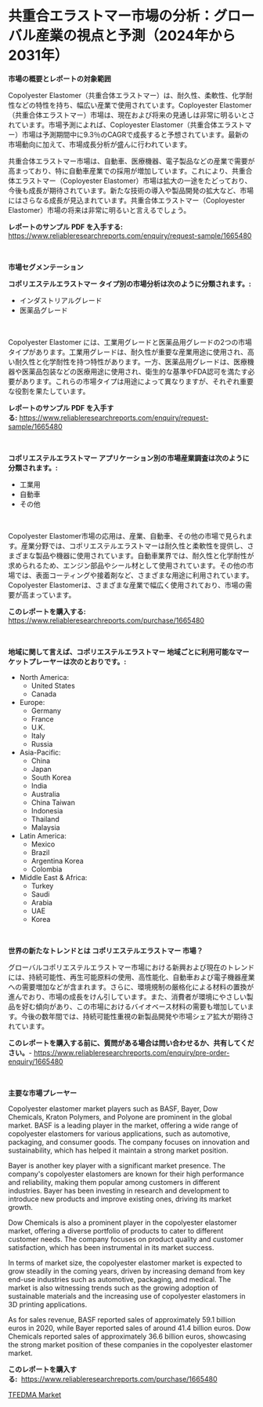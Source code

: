 <p><h1>共重合エラストマー市場の分析：グローバル産業の視点と予測（2024年から2031年）</h1></p><p><strong>市場の概要とレポートの対象範囲</strong></p>
<p><p>Copolyester Elastomer（共重合体エラストマー）は、耐久性、柔軟性、化学耐性などの特性を持ち、幅広い産業で使用されています。Coployester Elastomer（共重合体エラストマー）市場は、現在および将来の見通しは非常に明るいとされています。市場予測によれば、Coployester Elastomer（共重合体エラストマー）市場は予測期間中に9.3％のCAGRで成長すると予想されています。最新の市場動向に加えて、市場成長分析が盛んに行われています。</p><p>共重合体エラストマー市場は、自動車、医療機器、電子製品などの産業で需要が高まっており、特に自動車産業での採用が増加しています。これにより、共重合体エラストマー（Coployester Elastomer）市場は拡大の一途をたどっており、今後も成長が期待されています。新たな技術の導入や製品開発の拡大など、市場にはさらなる成長が見込まれています。共重合体エラストマー（Coployester Elastomer）市場の将来は非常に明るいと言えるでしょう。</p></p>
<p><strong>レポートのサンプル PDF を入手する:</strong> <a href="https://www.reliableresearchreports.com/enquiry/request-sample/1665480">https://www.reliableresearchreports.com/enquiry/request-sample/1665480</a></p>
<p>&nbsp;</p>
<p><strong>市場セグメンテーション</strong></p>
<p><strong>コポリエステルエラストマー タイプ別の市場分析は次のように分類されます。:</strong></p>
<p><ul><li>インダストリアルグレード</li><li>医薬品グレード</li></ul></p>
<p>&nbsp;</p>
<p><p>Copolyester Elastomer には、工業用グレードと医薬品用グレードの2つの市場タイプがあります。工業用グレードは、耐久性が重要な産業用途に使用され、高い耐久性と化学耐性を持つ特性があります。一方、医薬品用グレードは、医療機器や医薬品包装などの医療用途に使用され、衛生的な基準やFDA認可を満たす必要があります。これらの市場タイプは用途によって異なりますが、それぞれ重要な役割を果たしています。</p></p>
<p><strong>レポートのサンプル PDF を入手する:</strong>&nbsp;<a href="https://www.reliableresearchreports.com/enquiry/request-sample/1665480">https://www.reliableresearchreports.com/enquiry/request-sample/1665480</a></p>
<p>&nbsp;</p>
<p><strong> コポリエステルエラストマー アプリケーション別の市場産業調査は次のように分類されます。:</strong></p>
<p><ul><li>工業用</li><li>自動車</li><li>その他</li></ul></p>
<p>&nbsp;</p>
<p><p>Copolyester Elastomer市場の応用は、産業、自動車、その他の市場で見られます。産業分野では、コポリエステルエラストマーは耐久性と柔軟性を提供し、さまざまな製品や機器に使用されています。自動車業界では、耐久性と化学耐性が求められるため、エンジン部品やシール材として使用されています。その他の市場では、表面コーティングや接着剤など、さまざまな用途に利用されています。Copolyester Elastomerは、さまざまな産業で幅広く使用されており、市場の需要が高まっています。</p></p>
<p><strong>このレポートを購入する:</strong>&nbsp; <a href="https://www.reliableresearchreports.com/purchase/1665480">https://www.reliableresearchreports.com/purchase/1665480</a></p>
<p>&nbsp;</p>
<p><strong>地域に関して言えば、コポリエステルエラストマー 地域ごとに利用可能なマーケットプレーヤーは次のとおりです。:</strong></p>
<p><ul>
    <li>
        North America:
        <ul>
            <li>United States</li>
            <li>Canada</li>
        </ul>
    </li>
    <li>
        Europe:
        <ul>
            <li>Germany</li>
            <li>France</li>
            <li>U.K.</li>
            <li>Italy</li>
            <li>Russia</li>
        </ul>
    </li>
    <li>
        Asia-Pacific:
        <ul>
            <li>China</li>
            <li>Japan</li>
            <li>South Korea</li>
            <li>India</li>
            <li>Australia</li>
            <li>China Taiwan</li>
            <li>Indonesia</li>
            <li>Thailand</li>
            <li>Malaysia</li>
        </ul>
    </li>
    <li>
        Latin America:
        <ul>
            <li>Mexico</li>
            <li>Brazil</li>
            <li>Argentina Korea</li>
            <li>Colombia</li>
        </ul>
    </li>
    <li>
        Middle East & Africa:
        <ul>
            <li>Turkey</li>
            <li>Saudi</li>
            <li>Arabia</li>
            <li>UAE</li>
            <li>Korea</li>
        </ul>
    </li>
    </ul></p>
<p>&nbsp;</p>
<p><strong>世界の新たなトレンドとは コポリエステルエラストマー 市場？</strong></p>
<p><p>グローバルコポリエステルエラストマー市場における新興および現在のトレンドには、持続可能性、再生可能原料の使用、高性能化、自動車および電子機器産業への需要増加などが含まれます。さらに、環境規制の厳格化による材料の置換が進んでおり、市場の成長をけん引しています。また、消費者が環境にやさしい製品を好む傾向があり、この市場におけるバイオベース材料の需要も増加しています。今後の数年間では、持続可能性重視の新製品開発や市場シェア拡大が期待されています。</p></p>
<p><strong>このレポートを購入する前に、質問がある場合は問い合わせるか、共有してください。</strong>- <a href="https://www.reliableresearchreports.com/enquiry/pre-order-enquiry/1665480">https://www.reliableresearchreports.com/enquiry/pre-order-enquiry/1665480</a></p>
<p>&nbsp;</p>
<p><strong>主要な市場プレーヤー</strong></p>
<p><p>Copolyester elastomer market players such as BASF, Bayer, Dow Chemicals, Kraton Polymers, and Polyone are prominent in the global market. BASF is a leading player in the market, offering a wide range of copolyester elastomers for various applications, such as automotive, packaging, and consumer goods. The company focuses on innovation and sustainability, which has helped it maintain a strong market position.</p><p>Bayer is another key player with a significant market presence. The company's copolyester elastomers are known for their high performance and reliability, making them popular among customers in different industries. Bayer has been investing in research and development to introduce new products and improve existing ones, driving its market growth.</p><p>Dow Chemicals is also a prominent player in the copolyester elastomer market, offering a diverse portfolio of products to cater to different customer needs. The company focuses on product quality and customer satisfaction, which has been instrumental in its market success.</p><p>In terms of market size, the copolyester elastomer market is expected to grow steadily in the coming years, driven by increasing demand from key end-use industries such as automotive, packaging, and medical. The market is also witnessing trends such as the growing adoption of sustainable materials and the increasing use of copolyester elastomers in 3D printing applications.</p><p>As for sales revenue, BASF reported sales of approximately 59.1 billion euros in 2020, while Bayer reported sales of around 41.4 billion euros. Dow Chemicals reported sales of approximately 36.6 billion euros, showcasing the strong market position of these companies in the copolyester elastomer market.</p></p>
<p><strong>このレポートを購入する:</strong>&nbsp;&nbsp;<a href="https://www.reliableresearchreports.com/purchase/1665480">https://www.reliableresearchreports.com/purchase/1665480</a></p>
<p><p><a href="https://crocus-run-b5a.notion.site/TFEDMA-Market-Offers-Provide-Insightful-Data-for-the-Time-Period-from-2024-to-2031-and-also-Provide--eaf85ecd8266485fad97451ec9237eb5">TFEDMA Market</a></p></p>